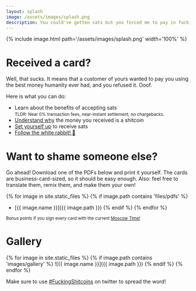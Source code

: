```yaml
---
layout: splash
image: /assets/images/splash.png
description: You could've gotten sats but you forced me to pay in fucking shitcoins instead.
---
```


{% include image.html path='/assets/images/splash.png' width='100%' %}

# Received a card?

Well, that sucks. It means that a customer of yours wanted to pay you using the best money humanity ever had, and you refused it. Ooof.

Here is what you can do:

- Learn about the benefits of accepting sats<br/>
  <small>TLDR: Near 0% transaction fees, near-instant settlement, no chargebacks.</small>
- [Understand why][wtf] the money you received is a shitcoin
- [Set yourself up][local] to receive sats
- [Follow the white rabbit! 🐇][br]

[wtf]: https://wtfhappenedin1971.com/
[local]: https://bitcoinforlocalbusiness.com/
[br]: https://bitcoin-resources.com

# Want to shame someone else?

Go ahead! Download one of the PDFs below and print it yourself. The cards are business-card-sized, so it should be easy enough. Also: feel free to translate them, remix them, and make them your own!

{% for image in site.static_files %}
{% if image.path contains 'files/pdfs' %}
- [{{ image.name }}]({{ image.path }})
{% endif %}
{% endfor %}

<small>Bonus points if you sign every card with the current [Moscow Time!][mt]</small>

# Gallery

{% for image in site.static_files %}
{% if image.path contains 'images/gallery' %}
![{{ image.name }}]({{ image.path }})
{% endif %}
{% endfor %}

Make sure to use [#FuckingShitcoins][hashtag] on twitter to spread the word!

[mt]: https://twitter.com/moscowTimeBot/
[hashtag]: https://twitter.com/hashtag/FuckingShitcoins
